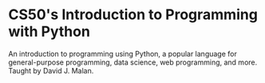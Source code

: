 # CS50's Introduction to Programming with Python
An introduction to programming using Python, a popular language for general-purpose programming, data science, web programming, and more. Taught by David J. Malan.
